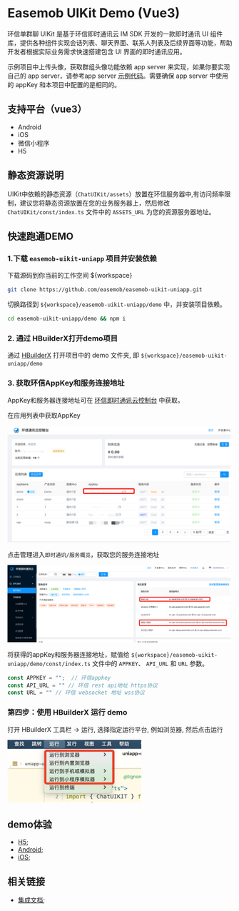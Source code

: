 # Easemob UIKit Demo (Vue3)

<Toc />

环信单群聊 UIKit 是基于环信即时通讯云 IM SDK 开发的一款即时通讯 UI 组件库，提供各种组件实现会话列表、聊天界面、联系人列表及后续界面等功能，帮助开发者根据实际业务需求快速搭建包含 UI 界面的即时通讯应用。

示例项目中上传头像，获取群组头像功能依赖 app server 来实现，如果你要实现自己的 app server，请参考app server [示例代码](https://github.com/easemob/easemob-demo-appserver/tree/dev-demo)。需要确保 app server 中使用的 appKey 和本项目中配置的是相同的。


## 支持平台（vue3）

- Android
- iOS
- 微信小程序
- H5

## 静态资源说明

UIKit中依赖的静态资源（`ChatUIKit/assets`）放置在环信服务器中,有访问频率限制，建议您将静态资源放置在您的业务服务器上，然后修改 `ChatUIKit/const/index.ts` 文件中的 `ASSETS_URL` 为您的资源服务器地址。

## 快速跑通DEMO

### 1.下载 `easemob-uikit-uniapp` 项目并安装依赖


下载源码到你当前的工作空间 ${workspace}

```bash
git clone https://github.com/easemob/easemob-uikit-uniapp.git
```

切换路径到 `${workspace}/easemob-uikit-uniapp/demo` 中，并安装项目依赖。

```bash
cd easemob-uikit-uniapp/demo && npm i
```

### 2. 通过 HBuilderX打开demo项目

通过 [HBuilderX](https://dcloud.io/hbuilderx.html) 打开项目中的 demo 文件夹, 即 `${workspace}/easemob-uikit-uniapp/demo`

### 3. 获取环信AppKey和服务连接地址

AppKey和服务器连接地址可在 [环信即时通讯云控制台](https://console.easemob.com/) 中获取。

在应用列表中获取AppKey

<img src="./image1.png" alt="appkey" width="500" />

点击管理进入`即时通讯/服务概览`，获取您的服务连接地址

<img src="./image2.png" alt="url" width="500" />


将获得的appKey和服务器连接地址，赋值给 `${workspace}/easemob-uikit-uniapp/demo/const/index.ts` 文件中的 `APPKEY`、 `API_URL` 和 `URL` 参数。

```javascript
const APPKEY = "";  // 环信appkey
const API_URL = "" // 环信 rest api地址 https协议
const URL = "" // 环信 websocket 地址 wss协议
```

### 第四步：使用 HBuilderX 运行 demo

打开 HBuilderX 工具栏 -> 运行, 选择指定运行平台, 例如浏览器, 然后点击运行

<img src="./image3.png" alt="run" width="300" />


## demo体验

- [H5](https://uniapp-h5.easemob.com/);
- [Android](https://www.pgyer.com/unggU6xu);
- [iOS](https://www.pgyer.com/LvuQvWCN);

## 相关链接

- [集成文档](https://doc.easemob.com/uikit/chatuikit/uniapp/chatuikit_integrated.html);










